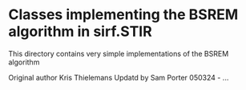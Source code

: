 # Classes implementing the BSREM algorithm in sirf.STIR

This directory contains very simple implementations of the BSREM algorithm

Original author Kris Thielemans
Updatd by Sam Porter 050324 - ...